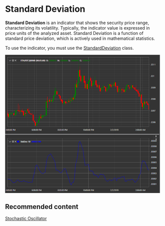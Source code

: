 # Standard Deviation

**Standard Deviation** is an indicator that shows the security price range, characterizing its volatility. Typically, the indicator value is expressed in price units of the analyzed asset. Standard Deviation is a function of standard price deviation, which is actively used in mathematical statistics. 

To use the indicator, you must use the [StandardDeviation](xref:StockSharp.Algo.Indicators.StandardDeviation) class. 

![IndicatorStandardDeviation](../images/IndicatorStandardDeviation.png)

## Recommended content

[Stochastic Oscillator](IndicatorStochasticOscillator.md)
